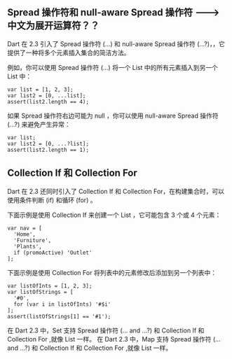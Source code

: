 ## Spread 操作符和 null-aware Spread 操作符  ---> 中文为展开运算符？？

Dart 在 2.3 引入了 Spread 操作符 (...) 和 null-aware Spread 操作符 (...?)，，它提供了一种将多个元素插入集合的简洁方法。

例如，你可以使用 Spread 操作符 (...) 将一个 List 中的所有元素插入到另一个 List 中：

```
var list = [1, 2, 3];
var list2 = [0, ...list];
assert(list2.length == 4);
```

如果 Spread 操作符右边可能为 null ，你可以使用 null-aware Spread 操作符 (...?) 来避免产生异常：

```
var list;
var list2 = [0, ...?list];
assert(list2.length == 1);
```

## Collection If 和 Collection For

Dart 在 2.3 还同时引入了 Collection If 和 Collection For，在构建集合时，可以使用条件判断 (if) 和循环 (for) 。

下面示例是使用 Collection If 来创建一个 List ，它可能包含 3 个或 4 个元素：

```
var nav = [
  'Home',
  'Furniture',
  'Plants',
  if (promoActive) 'Outlet'
];
```

下面示例是使用 Collection For 将列表中的元素修改后添加到另一个列表中：

```
var listOfInts = [1, 2, 3];
var listOfStrings = [
  '#0',
  for (var i in listOfInts) '#$i'
];
assert(listOfStrings[1] == '#1');
```


在 Dart 2.3 中，Set 支持 Spread 操作符 (... and ...?) 和 Collection If 和 Collection For ,就像 List 一样。
在 Dart 2.3 中，Map 支持 Spread 操作符 (... and ...?) 和 Collection If 和 Collection For ,就像 List 一样。
